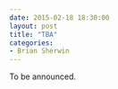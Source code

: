 ```yaml
---
date: 2015-02-18 18:30:00
layout: post
title: "TBA"
categories:
- Brian Sherwin
---
```


To be announced.